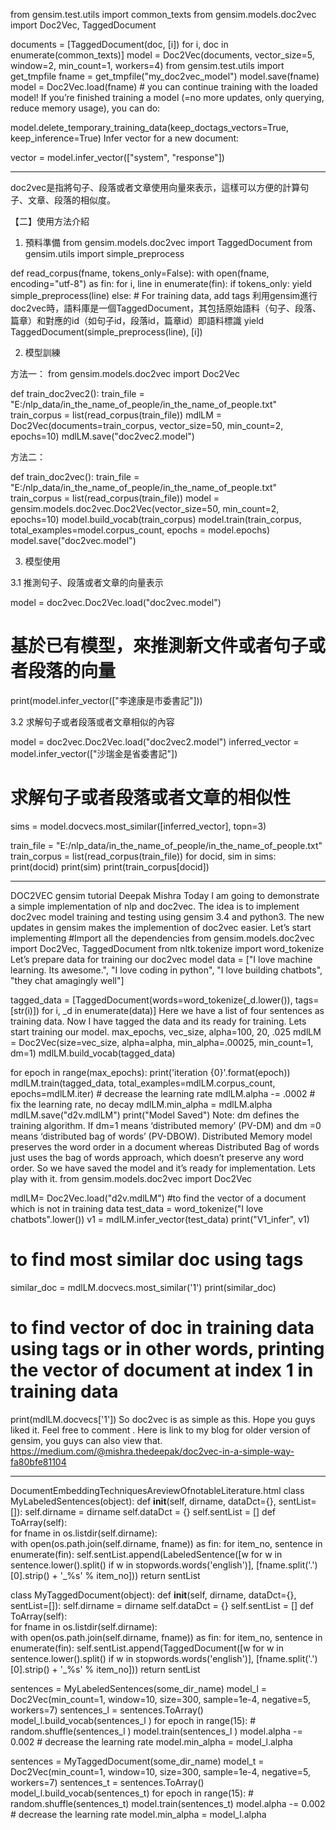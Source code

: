 from gensim.test.utils import common_texts
from gensim.models.doc2vec import Doc2Vec, TaggedDocument

documents = [TaggedDocument(doc, [i]) for i, doc in enumerate(common_texts)]
model = Doc2Vec(documents, vector_size=5, window=2, min_count=1, workers=4)
from gensim.test.utils import get_tmpfile
fname = get_tmpfile("my_doc2vec_model")
model.save(fname)
model = Doc2Vec.load(fname)  # you can continue training with the loaded model!
If you’re finished training a model (=no more updates, only querying, reduce memory usage), you can do:

model.delete_temporary_training_data(keep_doctags_vectors=True, keep_inference=True)
Infer vector for a new document:

vector = model.infer_vector(["system", "response"])
*************************************************
doc2vec是指將句子、段落或者文章使用向量來表示，這樣可以方便的計算句子、文章、段落的相似度。

【二】使用方法介紹

1. 預料準備
from gensim.models.doc2vec import TaggedDocument
from gensim.utils import simple_preprocess

def read_corpus(fname, tokens_only=False):
    with open(fname, encoding="utf-8") as fin:
        for i, line in enumerate(fin):
            if tokens_only:
                yield simple_preprocess(line)
            else:
                # For training data, add tags 利用gensim進行doc2vec時，語料庫是一個TaggedDocument，其包括原始語料（句子、段落、篇章）和對應的id（如句子id，段落id，篇章id）即語料標識
                yield TaggedDocument(simple_preprocess(line), [i])

2. 模型訓練

方法一：
from gensim.models.doc2vec import Doc2Vec

def train_doc2vec2():
    train_file = "E:/nlp_data/in_the_name_of_people/in_the_name_of_people.txt"
    train_corpus = list(read_corpus(train_file))
    mdlLM = Doc2Vec(documents=train_corpus, vector_size=50, min_count=2, epochs=10)
    mdlLM.save("doc2vec2.model")

方法二：

def train_doc2vec():
    train_file = "E:/nlp_data/in_the_name_of_people/in_the_name_of_people.txt"
    train_corpus = list(read_corpus(train_file))
    model = gensim.models.doc2vec.Doc2Vec(vector_size=50, min_count=2, epochs=10)
    model.build_vocab(train_corpus)
    model.train(train_corpus, total_examples=model.corpus_count, epochs = model.epochs)
    model.save("doc2vec.model")

3. 模型使用

3.1 推測句子、段落或者文章的向量表示

model = doc2vec.Doc2Vec.load("doc2vec.model")
# 基於已有模型，來推測新文件或者句子或者段落的向量
print(model.infer_vector(["李達康是市委書記"]))

3.2 求解句子或者段落或者文章相似的內容

model = doc2vec.Doc2Vec.load("doc2vec2.model")
inferred_vector = model.infer_vector(["沙瑞金是省委書記"])
# 求解句子或者段落或者文章的相似性
sims = model.docvecs.most_similar([inferred_vector], topn=3)

train_file = "E:/nlp_data/in_the_name_of_people/in_the_name_of_people.txt"
train_corpus = list(read_corpus(train_file))
for docid, sim in sims:
    print(docid)
    print(sim)
    print(train_corpus[docid])
*****************************************************
DOC2VEC gensim tutorial Deepak Mishra
Today I am going to demonstrate a simple implementation of nlp and doc2vec. The idea is to implement doc2vec model training and testing using gensim 3.4 and python3. The new updates in gensim makes the implemention of doc2vec easier. Let’s start implementing #Import all the dependencies
from gensim.models.doc2vec import Doc2Vec, TaggedDocument
from nltk.tokenize import word_tokenize
Let’s prepare data for training our doc2vec model
data = ["I love machine learning. Its awesome.", "I love coding in python", "I love building chatbots", "they chat amagingly well"]

tagged_data = [TaggedDocument(words=word_tokenize(_d.lower()), tags=[str(i)]) for i, _d in enumerate(data)]
Here we have a list of four sentences as training data. Now I have tagged the data and its ready for training. Lets start training our model.
max_epochs, vec_size, alpha=100, 20, .025
mdlLM = Doc2Vec(size=vec_size, alpha=alpha, min_alpha=.00025, min_count=1, dm=1)
mdlLM.build_vocab(tagged_data)

for epoch in range(max_epochs):
    print('iteration {0}'.format(epoch))
    mdlLM.train(tagged_data, total_examples=mdlLM.corpus_count, epochs=mdlLM.iter)
    # decrease the learning rate
    mdlLM.alpha -= .0002
    # fix the learning rate, no decay
    mdlLM.min_alpha = mdlLM.alpha
mdlLM.save("d2v.mdlLM")
print("Model Saved")
Note: dm defines the training algorithm. If dm=1 means ‘distributed memory’ (PV-DM) and dm =0 means ‘distributed bag of words’ (PV-DBOW). Distributed Memory model preserves the word order in a document whereas Distributed Bag of words just uses the bag of words approach, which doesn’t preserve any word order.
So we have saved the model and it’s ready for implementation. Lets play with it.
from gensim.models.doc2vec import Doc2Vec

mdlLM= Doc2Vec.load("d2v.mdlLM")
#to find the vector of a document which is not in training data
test_data = word_tokenize("I love chatbots".lower())
v1 = mdlLM.infer_vector(test_data)
print("V1_infer", v1)

# to find most similar doc using tags
similar_doc = mdlLM.docvecs.most_similar('1')
print(similar_doc)

# to find vector of doc in training data using tags or in other words, printing the vector of document at index 1 in training data
print(mdlLM.docvecs['1'])
So doc2vec is as simple as this. Hope you guys liked it. Feel free to comment . Here is link to my blog for older version of gensim, you guys can also view that. https://medium.com/@mishra.thedeepak/doc2vec-in-a-simple-way-fa80bfe81104
**********************************************
DocumentEmbeddingTechniquesAreviewOfnotableLiterature.html
class MyLabeledSentences(object):
    def __init__(self, dirname, dataDct={}, sentList=[]):
        self.dirname = dirname
        self.dataDct = {}
        self.sentList = []
    def ToArray(self):       
        for fname in os.listdir(self.dirname):            
            with open(os.path.join(self.dirname, fname)) as fin:
                for item_no, sentence in enumerate(fin):
                    self.sentList.append(LabeledSentence([w for w in sentence.lower().split() if w in stopwords.words('english')], [fname.split('.')[0].strip() + '_%s' % item_no]))
        return sentList

class MyTaggedDocument(object):
    def __init__(self, dirname, dataDct={}, sentList=[]):
        self.dirname = dirname
        self.dataDct = {}
        self.sentList = []
    def ToArray(self):       
        for fname in os.listdir(self.dirname):            
            with open(os.path.join(self.dirname, fname)) as fin:
                for item_no, sentence in enumerate(fin):
                    self.sentList.append(TaggedDocument([w for w in sentence.lower().split() if w in stopwords.words('english')], [fname.split('.')[0].strip() + '_%s' % item_no]))
        return sentList

sentences = MyLabeledSentences(some_dir_name)
model_l = Doc2Vec(min_count=1, window=10, size=300, sample=1e-4, negative=5, workers=7)
sentences_l = sentences.ToArray()
model_l.build_vocab(sentences_l )
for epoch in range(15): # 
    random.shuffle(sentences_l )
    model.train(sentences_l )
    model.alpha -= 0.002  # decrease the learning rate
    model.min_alpha = model_l.alpha 

sentences = MyTaggedDocument(some_dir_name)
model_t = Doc2Vec(min_count=1, window=10, size=300, sample=1e-4, negative=5, workers=7)
sentences_t = sentences.ToArray()
model_l.build_vocab(sentences_t)
for epoch in range(15): # 
    random.shuffle(sentences_t)
    model.train(sentences_t)
    model.alpha -= 0.002  # decrease the learning rate
    model.min_alpha = model_l.alpha

